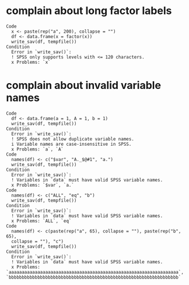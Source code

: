 # complain about long factor labels

    Code
      x <- paste(rep("a", 200), collapse = "")
      df <- data.frame(x = factor(x))
      write_sav(df, tempfile())
    Condition
      Error in `write_sav()`:
      ! SPSS only supports levels with <= 120 characters.
      x Problems: `x`

# complain about invalid variable names

    Code
      df <- data.frame(a = 1, A = 1, b = 1)
      write_sav(df, tempfile())
    Condition
      Error in `write_sav()`:
      ! SPSS does not allow duplicate variable names.
      i Variable names are case-insensitive in SPSS.
      x Problems: `a`, `A`
    Code
      names(df) <- c("$var", "A._$@#1", "a.")
      write_sav(df, tempfile())
    Condition
      Error in `write_sav()`:
      ! Variables in `data` must have valid SPSS variable names.
      x Problems: `$var`, `a.`
    Code
      names(df) <- c("ALL", "eq", "b")
      write_sav(df, tempfile())
    Condition
      Error in `write_sav()`:
      ! Variables in `data` must have valid SPSS variable names.
      x Problems: `ALL`, `eq`
    Code
      names(df) <- c(paste(rep("a", 65), collapse = ""), paste(rep("b", 65),
      collapse = ""), "c")
      write_sav(df, tempfile())
    Condition
      Error in `write_sav()`:
      ! Variables in `data` must have valid SPSS variable names.
      x Problems: `aaaaaaaaaaaaaaaaaaaaaaaaaaaaaaaaaaaaaaaaaaaaaaaaaaaaaaaaaaaaaaaaa`, `bbbbbbbbbbbbbbbbbbbbbbbbbbbbbbbbbbbbbbbbbbbbbbbbbbbbbbbbbbbbbbbbb`

